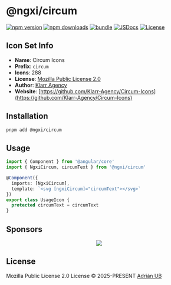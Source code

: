 # @ngxi/circum

[![npm version][npm-version-src]][npm-version-href]
[![npm downloads][npm-downloads-src]][npm-downloads-href]
[![bundle][bundle-src]][bundle-href]
[![JSDocs][jsdocs-src]][jsdocs-href]
[![License][license-src]][license-href]

## Icon Set Info

- **Name**: Circum Icons
- **Prefix**: `circum`
- **Icons**: 288
- **License**: [Mozilla Public License 2.0](https://github.com/Klarr-Agency/Circum-Icons/blob/main/LICENSE)
- **Author**: [Klarr Agency](https://github.com/Klarr-Agency/Circum-Icons)
- **Website**: [https://github.com/Klarr-Agency/Circum-Icons](https://github.com/Klarr-Agency/Circum-Icons)

## Installation

```sh
pnpm add @ngxi/circum
```

## Usage

```ts
import { Component } from '@angular/core'
import { NgxiCircum, circumText } from '@ngxi/circum'

@Component({
  imports: [NgxiCircum],
  template: `<svg [ngxiCircum]="circumText"></svg>`
})
export class UsageIcon {
  protected circumText = circumText
}
```

## Sponsors

<p align="center">
  <a href="https://cdn.jsdelivr.net/gh/adrian-ub/static/sponsors.svg">
    <img src='https://cdn.jsdelivr.net/gh/adrian-ub/static/sponsors.svg'/>
  </a>
</p>

## License

Mozilla Public License 2.0 License © 2025-PRESENT [Adrián UB](https://github.com/adrian-ub)

<!-- Badges -->

[npm-version-src]: https://img.shields.io/npm/v/@ngxi/circum?style=flat&colorA=080f12&colorB=1fa669
[npm-version-href]: https://npmjs.com/package/@ngxi/circum
[npm-downloads-src]: https://img.shields.io/npm/dm/@ngxi/circum?style=flat&colorA=080f12&colorB=1fa669
[npm-downloads-href]: https://npmjs.com/package/@ngxi/circum
[bundle-src]: https://img.shields.io/bundlephobia/minzip/@ngxi/circum?style=flat&colorA=080f12&colorB=1fa669&label=minzip
[bundle-href]: https://bundlephobia.com/result?p=@ngxi/circum
[license-src]: https://img.shields.io/npm/l/@ngxi/circum?style=flat&colorA=080f12&colorB=1fa669
[license-href]: https://github.com/adrian-ub/ngxi/blob/main/LICENSE
[jsdocs-src]: https://img.shields.io/badge/jsdocs-reference-080f12?style=flat&colorA=080f12&colorB=1fa669
[jsdocs-href]: https://www.jsdocs.io/package/@ngxi/circum
